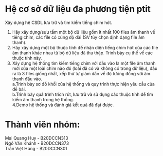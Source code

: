 # Hệ cơ sở dữ liệu đa phương tiện ptit
Xây dựng hệ CSDL lưu trữ và tìm kiếm tiếng chim hót.
   1. Hãy xây dựng/sưu tầm một bộ dữ liệu gồm ít nhất 100 files âm thanh về tiếng chim, các file có cùng độ dài (SV tùy chọn định dạng file âm thanh).
   2. Hãy xây dựng một bộ thuộc tính để nhận diện tiếng chim hót của các file âm thanh khác nhau từ bộ dữ liệu đã thu thập. Trình bày cụ thể về các thuộc tính này.
   3. Xây dựng hệ thống tìm kiếm tiếng chim với đầu vào là một file âm thanh mới của một loài chim nào đó (loài đã có và không có trong dữ liệu), đầu ra là 3 files giống nhất, xếp thứ tự giảm dần về độ tương đồng với âm thanh đầu vào. \
     a.Trình bày sơ đồ khối của hệ thống và quy trình thực hiện yêu cầu của đề bài.\
     b.Trình bày quá trình trích rút, lưu trữ và sử dụng các thuộc tính để tìm kiếm âm thanh trong hệ thống.\
  4.Demo hệ thống và đánh giá kết quả đã đạt được.
# Thành viên nhóm:
Mai Quang Huy - B20DCCN313\
Ngô Văn Khánh - B20DCCN373\
Trần Việt Hùng - B20DCCN301
